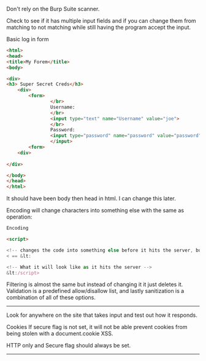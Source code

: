 Don't rely on the Burp Suite scanner.

Check to see if it has multiple input fields and if you can change them from matching to not matching while still having the program accept the input.

Basic log in form
```html
<html>
<head>
<title>My Forem</title>
<body>

<div>
<h3> Super Secret Creds</h3>
	<div>
		<form>
				</br>
				Username:
				</br>
				<input type="text" name="Username" value="joe">
				</br>
				Password:
				<input type="password" name="password" value="password">
				</input>
		<form>
	<div>			
				
</div>

</body>
</head>
</html>
```

It should have been body then head in html. I can change this later.

Encoding
will change characters into something else with the same as operation:
```html
Encoding

<script>

<!-- changes the code into something else before it hits the server, but it will still work the same -->
< == &lt:

<!-- What it will look like as it hits the server -->
&lt:/script>
```

Filtering is almost the same but instead of changing it it just deletes it.
Validation is a predefined allow/disallow list, and lastly sanitization is a combination of all of these options. 

---

Look for anywhere on the site that takes input and test out how it responds.

Cookies
If secure flag is not set, it will not be able prevent cookies from being stolen with a document.cookie XSS.

HTTP only and Secure flag should always be set.

---




